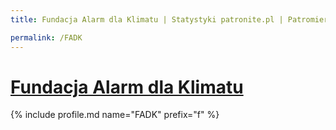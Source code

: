 ```yaml
---
title: Fundacja Alarm dla Klimatu | Statystyki patronite.pl | Patromierz

permalink: /FADK
---
```


# [Fundacja Alarm dla Klimatu](https://patronite.pl/FADK)

{% include profile.md name="FADK" prefix="f" %}
